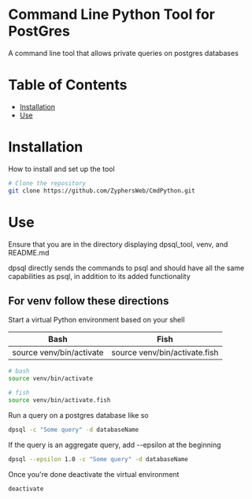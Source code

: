 # Command Line Python Tool for PostGres

A command line tool that allows private queries on postgres databases

# Table of Contents

- [Installation](#installation)
- [Use](#use)

# Installation

How to install and set up the tool

```bash
# Clone the repository
git clone https://github.com/ZyphersWeb/CmdPython.git
```

# Use

Ensure that you are in the directory displaying dpsql_tool, venv, and README.md

dpsql directly sends the commands to psql and should have all the same capabilities as psql, in addition to its added functionality

## For venv follow these directions
Start a virtual Python environment based on your shell

|              Bash              |             Fish               |
|--------------------------------|--------------------------------|
| source venv/bin/activate      | source venv/bin/activate.fish |

```bash
# bash
source venv/bin/activate
```
```bash
# fish
source venv/bin/activate.fish
```

Run a query on a postgres database like so
```bash
dpsql -c "Some query" -d databaseName
```
If the query is an aggregate query, add --epsilon at the beginning
```bash
dpsql --epsilon 1.0 -c "Some query" -d databaseName
```
Once you're done deactivate the virtual environment
```bash
deactivate
```
